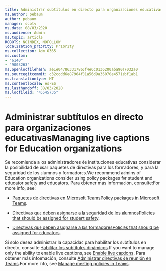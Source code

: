 ```yaml
---
title: Administrar subtítulos en directo para organizaciones educativas
ms.author: pebaum
author: pebaum
manager: scotv
ms.date: 08/03/2020
ms.audience: Admin
ms.topic: article
ROBOTS: NOINDEX, NOFOLLOW
localization_priority: Priority
ms.collection: Adm_O365
ms.custom:
- "6140"
- "9003263"
ms.openlocfilehash: ae1e047863317863f4e6c0136200aba90a7032a0
ms.sourcegitcommit: c32ccdd6e87964f01a56d9a36070e4571ebf1ab1
ms.translationtype: HT
ms.contentlocale: es-ES
ms.lasthandoff: 08/03/2020
ms.locfileid: "46545735"
---
```

# <a name="managing-live-captions-for-education-organizations"></a><span data-ttu-id="c670a-102">Administrar subtítulos en directo para organizaciones educativas</span><span class="sxs-lookup"><span data-stu-id="c670a-102">Managing live captions for Education organizations</span></span>

<span data-ttu-id="c670a-103">Se recomienda a los administradores de instituciones educativas considerar la posibilidad de usar paquetes de directivas para los formadores, y para la seguridad de los alumnos y formadores.</span><span class="sxs-lookup"><span data-stu-id="c670a-103">We recommend admins of Education organizations consider using policy packages for student and educator safety and educators.</span></span> <span data-ttu-id="c670a-104">Para obtener más información, consulte:</span><span class="sxs-lookup"><span data-stu-id="c670a-104">For more info, see:</span></span>  

- <span data-ttu-id="c670a-105">[Paquetes de directivas en Microsoft Teams](https://docs.microsoft.com/microsoftteams/policy-packages-edu#policy-packages-in-microsoft-teams)</span><span class="sxs-lookup"><span data-stu-id="c670a-105">[Policy packages in Microsoft Teams](https://docs.microsoft.com/microsoftteams/policy-packages-edu#policy-packages-in-microsoft-teams).</span></span>  
    
- <span data-ttu-id="c670a-106">[Directivas que deben asignarse a la seguridad de los alumnos](https://docs.microsoft.com/microsoftteams/policy-packages-edu#policies-that-should-be-assigned-for-student-safety)</span><span class="sxs-lookup"><span data-stu-id="c670a-106">[Policies that should be assigned for student safety](https://docs.microsoft.com/microsoftteams/policy-packages-edu#policies-that-should-be-assigned-for-student-safety).</span></span>

- <span data-ttu-id="c670a-107">[Directivas que deben asignarse a los formadores](https://docs.microsoft.com/microsoftteams/policy-packages-edu#policies-that-should-be-assigned-for-educators)</span><span class="sxs-lookup"><span data-stu-id="c670a-107">[Policies that should be assigned for educators](https://docs.microsoft.com/microsoftteams/policy-packages-edu#policies-that-should-be-assigned-for-educators).</span></span>

<span data-ttu-id="c670a-108">Si solo desea administrar la capacidad para habilitar los subtítulos en directo, consulte [Habilitar los subtítulos dinámicos](https://docs.microsoft.com/microsoftteams/meeting-policies-in-teams#enable-live-captions).</span><span class="sxs-lookup"><span data-stu-id="c670a-108">If you want to manage only the ability to enable live captions, see [Enable live captions](https://docs.microsoft.com/microsoftteams/meeting-policies-in-teams#enable-live-captions).</span></span> <span data-ttu-id="c670a-109">Para obtener más información, consulte [Administrar directivas de reunión en Teams](https://docs.microsoft.com/microsoftteams/meeting-policies-in-teams).</span><span class="sxs-lookup"><span data-stu-id="c670a-109">For more info, see [Manage meeting policies in Teams](https://docs.microsoft.com/microsoftteams/meeting-policies-in-teams).</span></span>